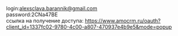  login:alexsclava.barannik@gmail.com <br>
 password:2CNa47BE <br>
 ссылка на получение доступа: https://www.amocrm.ru/oauth?client_id=1337fc02-9780-4c00-a807-470937e4b9e5&mode=popup